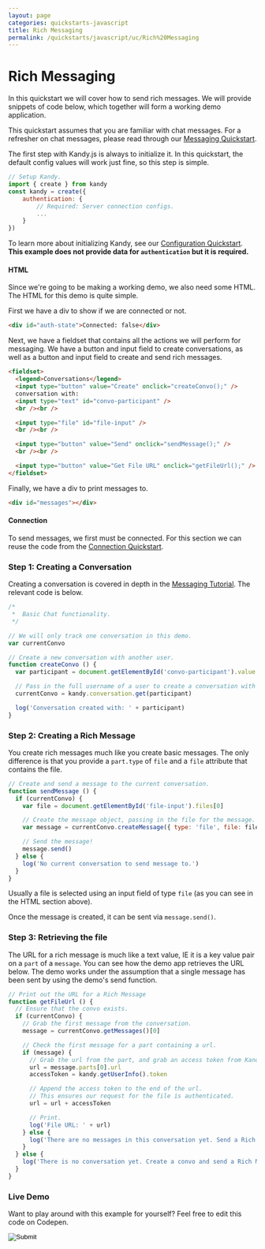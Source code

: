 ```yaml
---
layout: page
categories: quickstarts-javascript
title: Rich Messaging
permalink: /quickstarts/javascript/uc/Rich%20Messaging
---
```


# Rich Messaging

In this quickstart we will cover how to send rich messages. We will provide snippets of code below, which together will form a working demo application.

This quickstart assumes that you are familiar with chat messages. For a refresher on chat messages, please read through our [Messaging Quickstart](Messaging).

The first step with Kandy.js is always to initialize it. In this quickstart, the default config values will work just fine, so this step is simple.

```javascript 
// Setup Kandy.
import { create } from kandy
const kandy = create({
    authentication: {
        // Required: Server connection configs.
        ...
    }
})
```

To learn more about initializing Kandy, see our [Configuration Quickstart](Configurations). **This example does not provide data for `authentication` but it is required.**

#### HTML

Since we're going to be making a working demo, we also need some HTML. The HTML for this demo is quite simple.

First we have a div to show if we are connected or not.

```html
<div id="auth-state">Connected: false</div>
```

Next, we have a fieldset that contains all the actions we will perform for messaging. We have a button and input field to create conversations, as well as a button and input field to create and send rich messages.

```html
<fieldset>
  <legend>Conversations</legend>
  <input type="button" value="Create" onclick="createConvo();" />
  conversation with:
  <input type="text" id="convo-participant" />
  <br /><br />

  <input type="file" id="file-input" />
  <br /><br />

  <input type="button" value="Send" onclick="sendMessage();" />
  <br /><br />

  <input type="button" value="Get File URL" onclick="getFileUrl();" />
</fieldset>
```

Finally, we have a div to print messages to.

```html
<div id="messages"></div>
```

#### Connection

To send messages, we first must be connected. For this section we can reuse the code from the [Connection Quickstart](User%20Connect).

### Step 1: Creating a Conversation

Creating a conversation is covered in depth in the [Messaging Tutorial](Messaging). The relevant code is below.

```javascript
/*
 *  Basic Chat functionality.
 */

// We will only track one conversation in this demo.
var currentConvo

// Create a new conversation with another user.
function createConvo () {
  var participant = document.getElementById('convo-participant').value

  // Pass in the full username of a user to create a conversation with them.
  currentConvo = kandy.conversation.get(participant)

  log('Conversation created with: ' + participant)
}
```

### Step 2: Creating a Rich Message

You create rich messages much like you create basic messages. The only difference is that you provide a `part.type` of `file` and a `file` attribute that contains the file.

```javascript
// Create and send a message to the current conversation.
function sendMessage () {
  if (currentConvo) {
    var file = document.getElementById('file-input').files[0]

    // Create the message object, passing in the file for the message.
    var message = currentConvo.createMessage({ type: 'file', file: file })

    // Send the message!
    message.send()
  } else {
    log('No current conversation to send message to.')
  }
}
```

Usually a file is selected using an input field of type `file` (as you can see in the HTML section above).

Once the message is created, it can be sent via `message.send()`.

### Step 3: Retrieving the file

The URL for a rich message is much like a text value, IE it is a key value pair on a `part` of a `message`. You can see how the demo app retrieves the URL below. The demo works under the assumption that a single message has been sent by using the demo's send function.

```javascript
// Print out the URL for a Rich Message
function getFileUrl () {
  // Ensure that the convo exists.
  if (currentConvo) {
    // Grab the first message from the conversation.
    message = currentConvo.getMessages()[0]

    // Check the first message for a part containing a url.
    if (message) {
      // Grab the url from the part, and grab an access token from Kandy.
      url = message.parts[0].url
      accessToken = kandy.getUserInfo().token

      // Append the access token to the end of the url.
      // This ensures our request for the file is authenticated.
      url = url + accessToken

      // Print.
      log('File URL: ' + url)
    } else {
      log('There are no messages in this conversation yet. Send a Rich Message first!')
    }
  } else {
    log('There is no conversation yet. Create a convo and send a Rich Message first!')
  }
}
```

### Live Demo

Want to play around with this example for yourself? Feel free to edit this code on Codepen.

<form action="https://codepen.io/pen/define" method="POST" target="_blank" class="codepen-form"><input type="hidden" name="data" value=' {&quot;js&quot;:&quot;/**\n * Kandy.io Rich Messaging Demo\n */\n\n// Variables for connecting.\nvar username = &apos;UsernameHere&apos;\nvar password = &apos;PasswordHere&apos;\n\n// Setup Kandy.\nconst { create } = Kandy\nconst kandy = create({\n    authentication: {\n        // Required: Server connection configs.\n        ...\n    }\n})\n\n/*\n * Authentication functionality.\n */\n\n// Listen for changes to the auth state.\nkandy.on(&apos;auth:change&apos;, function () {\n  var isConnected = kandy.getConnection().isConnected\n  document.getElementById(&apos;auth-state&apos;).innerHTML = &apos;Connected: &apos; + isConnected\n  log(&apos;Connection state changed.&apos;)\n})\n\n// Listen for authentication errors.\nkandy.on(&apos;auth:error&apos;, function (params) {\n  log(&apos;Connect error: &apos; + params.error.message + &apos; (&apos; + params.error.code + &apos;)&apos;)\n})\n\n// Login on page load.\nkandy.connect({\n  username: username,\n  password: password\n})\n\n// Utility function for appending messages to the message div.\nfunction log (message) {\n  document.getElementById(&apos;messages&apos;).innerHTML += &apos;<div>&apos; + message + &apos;</div>&apos;\n}\n\n/*\n *  Basic Chat functionality.\n */\n\n// We will only track one conversation in this demo.\nvar currentConvo\n\n// Create a new conversation with another user.\nfunction createConvo () {\n  var participant = document.getElementById(&apos;convo-participant&apos;).value\n\n  // Pass in the full username of a user to create a conversation with them.\n  currentConvo = kandy.conversation.get(participant)\n\n  log(&apos;Conversation created with: &apos; + participant)\n}\n\n// Create and send a message to the current conversation.\nfunction sendMessage () {\n  if (currentConvo) {\n    var file = document.getElementById(&apos;file-input&apos;).files[0]\n\n    // Create the message object, passing in the file for the message.\n    var message = currentConvo.createMessage({ type: &apos;file&apos;, file: file })\n\n    // Send the message!\n    message.send()\n  } else {\n    log(&apos;No current conversation to send message to.&apos;)\n  }\n}\n\n// Print out the URL for a Rich Message\nfunction getFileUrl () {\n  // Ensure that the convo exists.\n  if (currentConvo) {\n    // Grab the first message from the conversation.\n    message = currentConvo.getMessages()[0]\n\n    // Check the first message for a part containing a url.\n    if (message) {\n      // Grab the url from the part, and grab an access token from Kandy.\n      url = message.parts[0].url\n      accessToken = kandy.getUserInfo().token\n\n      // Append the access token to the end of the url.\n      // This ensures our request for the file is authenticated.\n      url = url + accessToken\n\n      // Print.\n      log(&apos;File URL: &apos; + url)\n    } else {\n      log(&apos;There are no messages in this conversation yet. Send a Rich Message first!&apos;)\n    }\n  } else {\n    log(&apos;There is no conversation yet. Create a convo and send a Rich Message first!&apos;)\n  }\n}\n\n/*\n * Listen for new messages sent or received.\n * This event occurs when a new message is added to a conversation.\n */\nkandy.on(&apos;messages:change&apos;, function (params) {\n  log(&apos;New message in conversation with &apos; + params.conversationId)\n})\n\n/*\n * Listen for a change in the list of conversations.\n * In our case, it will occur when we receive a message from a user that\n * we do not have a conversation created with.\n */\nkandy.on(&apos;conversations:change&apos;, function (params) {\n  log(&apos;New conversation with &apos; + params.conversationId)\n\n  if (!currentConvo) {\n    currentConvo = kandy.conversation.get(params.conversationId)\n  }\n})\n\n&quot;,&quot;html&quot;:&quot;<div id=\&quot;auth-state\&quot;>Connected: false</div>\n\n<fieldset>\n  <legend>Conversations</legend>\n  <input type=\&quot;button\&quot; value=\&quot;Create\&quot; onclick=\&quot;createConvo();\&quot; />\n  conversation with:\n  <input type=\&quot;text\&quot; id=\&quot;convo-participant\&quot; />\n  <br /><br />\n\n  <input type=\&quot;file\&quot; id=\&quot;file-input\&quot; />\n  <br /><br />\n\n  <input type=\&quot;button\&quot; value=\&quot;Send\&quot; onclick=\&quot;sendMessage();\&quot; />\n  <br /><br />\n\n  <input type=\&quot;button\&quot; value=\&quot;Get File URL\&quot; onclick=\&quot;getFileUrl();\&quot; />\n</fieldset>\n\n<div id=\&quot;messages\&quot;></div>\n\n&quot;,&quot;css&quot;:&quot;&quot;,&quot;title&quot;:&quot;Kandy.io Rich Messaging Demo&quot;,&quot;editors&quot;:&quot;101&quot;,&quot;js_external&quot;:&quot;https://cdn.jsdelivr.net/gh/Kandy-IO/kandy-uc-js-sdk-3.x@572/dist/kandy.js&quot;} '><input type="image" src="./TryItOn-CodePen.png"></form>

